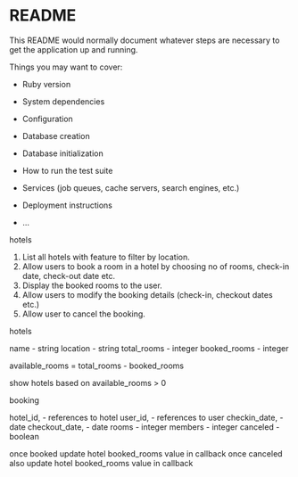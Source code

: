 # README

This README would normally document whatever steps are necessary to get the
application up and running.

Things you may want to cover:

* Ruby version

* System dependencies

* Configuration

* Database creation

* Database initialization

* How to run the test suite

* Services (job queues, cache servers, search engines, etc.)

* Deployment instructions

* ...

hotels

1.	List all hotels with feature to filter by location. 
2.	Allow users to book a room in a hotel by choosing no of rooms, check-in date, check-out date etc. 
3.	Display the booked rooms to the user. 
4.	Allow users to modify the booking details (check-in, checkout dates etc.) 
5.	Allow user to cancel the booking. 


hotels

name - string
location - string
total_rooms - integer
booked_rooms - integer

available_rooms = total_rooms - booked_rooms

show hotels based on available_rooms > 0


booking 

hotel_id, - references to hotel
user_id,  - references to user
checkin_date, - date
checkout_date, - date
rooms  -  integer
members - integer
canceled - boolean

once booked update hotel booked_rooms value in callback
once canceled also update hotel booked_rooms value in callback



